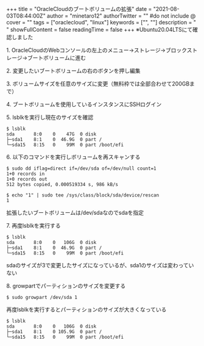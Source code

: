 +++
title = "OracleCloudのブートボリュームの拡張"
date = "2021-08-03T08:44:00Z"
author = "minetaro12"
authorTwitter = "" #do not include @
cover = ""
tags = ["oraclecloud", "linux"]
keywords = ["", ""]
description = " "
showFullContent = false
readingTime = false
+++
※Ubuntu20.04LTSにて確認しました

1\. OracleCloudのWebコンソールの左上のメニュー→ストレージ→ブロックストレージ→ブートボリュームに進む

2\. 変更したいブートボリュームの右のボタンを押し編集

3\. ボリュームサイズを任意のサイズに変更（無料枠では全部合わせて200GBまで）

4\. ブートボリュームを使用しているインスタンスにSSHログイン

5\. lsblkを実行し現在のサイズを確認

    $ lsblk
    sda       8:0    0    47G  0 disk 
    ├─sda1    8:1    0  46.9G  0 part /
    └─sda15   8:15   0    99M  0 part /boot/efi

6\. 以下のコマンドを実行しボリュームを再スキャンする

    $ sudo dd iflag=direct if=/dev/sda of=/dev/null count=1
    1+0 records in
    1+0 records out
    512 bytes copied, 0.000519334 s, 986 kB/s
    
    $ echo "1" | sudo tee /sys/class/block/sda/device/rescan
    1

拡張したいブートボリュームは/dev/sdaなのでsdaを指定

7\.  再度lsblkを実行する

    $ lsblk
    sda       8:0    0   106G  0 disk 
    ├─sda1    8:1    0  46.9G  0 part /
    └─sda15   8:15   0    99M  0 part /boot/efi

sdaのサイズが3で変更したサイズになっているが、sda1のサイズは変わっていない

8\. growpartでパーティションのサイズを変更する

    $ sudo growpart /dev/sda 1

再度lsblkを実行するとパーティションのサイズが大きくなっている

    $ lsblk
    sda       8:0    0   106G  0 disk 
    ├─sda1    8:1    0 105.9G  0 part /
    └─sda15   8:15   0    99M  0 part /boot/efi
